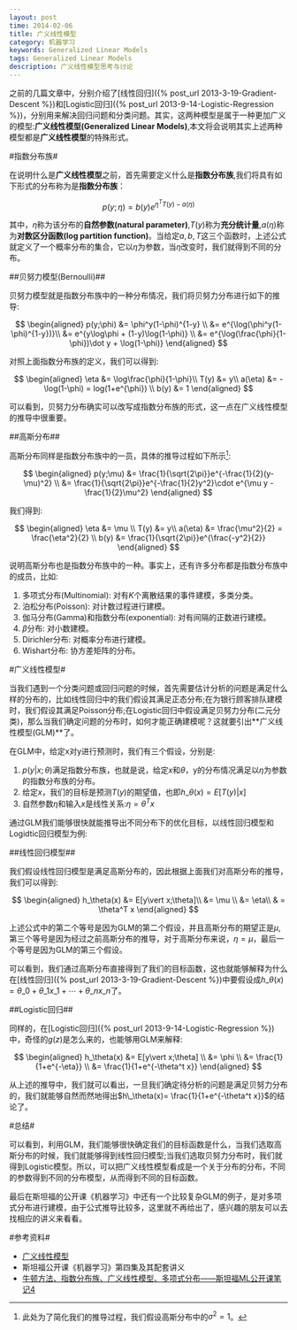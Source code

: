 ```yaml
---
layout: post
time: 2014-02-06
title: 广义线性模型
category: 机器学习
keywords: Generalized Linear Models
tags: Generalized Linear Models
description: 广义线性模型思考与讨论
---
```


之前的几篇文章中，分别介绍了[线性回归]({% post_url 2013-3-19-Gradient-Descent  %})和[Logistic回归]({% post_url 2013-9-14-Logistic-Regression  %})，分别用来解决回归问题和分类问题。其实，这两种模型是属于一种更加广义的模型:**广义线性模型(Generalized Linear Models)**,本文将会说明其实上述两种模型都是**广义线性模型**的特殊形式。

#指数分布族#

在说明什么是**广义线性模型**之前，首先需要定义什么是**指数分布族**,我们将具有如下形式的分布称为是**指数分布族**：

$$
\begin{equation}
p(y;\eta) = b(y)e^{\eta^T T(y)-a(\eta)}
\end{equation}
$$

其中，$\eta$称为该分布的**自然参数(natural parameter)**,$T(y)$称为**充分统计量**,$a(\eta)$称为**对数区分函数(log partition function)**。当给定$a,b,T$这三个函数时，上述公式就定义了一个概率分布的集合，它以$\eta$为参数，当$\eta$改变时，我们就得到不同的分布。

##贝努力模型(Bernoulli)##

贝努力模型就是指数分布族中的一种分布情况，我们将贝努力分布进行如下的推导:

$$
\begin{aligned}
p(y;\phi) &= \phi^y(1-\phi)^{1-y} \\
&= e^{\log(\phi^y(1-\phi)^{1-y})}\\
&= e^{y\log\phi + (1-y)\log(1-\phi)} \\
&= e^{\log(\frac{\phi}{1-\phi})\dot y + \log(1-\phi)}
\end{aligned}
$$

对照上面指数分布族的定义，我们可以得到:

$$
\begin{aligned}
\eta &= \log\frac{\phi}{1-\phi}\\
T(y) &= y\\
a(\eta) &= -\log(1-\phi) = log(1+e^{\phi}) \\
b(y) &= 1
\end{aligned}
$$

可以看到，贝努力分布确实可以改写成指数分布族的形式，这一点在广义线性模型的推导中很重要。

##高斯分布##

高斯分布同样是指数分布族中的一员，具体的推导过程如下所示[^1]:

$$
\begin{aligned}
p(y;\mu) &= \frac{1}{\sqrt{2\pi}}e^{-\frac{1}{2}(y-\mu)^2} \\
&= \frac{1}{\sqrt{2\pi}}e^{-\frac{1}{2}y^2}\cdot e^{\mu y - \frac{1}{2}\mu^2}
\end{aligned}
$$

我们得到:

$$
\begin{aligned}
\eta &= \mu \\
T(y) &= y\\
a(\eta) &= \frac{\mu^2}{2} = \frac{\eta^2}{2} \\
b(y) &= \frac{1}{\sqrt{2\pi}}e^{\frac{-y^2}{2}}
\end{aligned}
$$

说明高斯分布也是指数分布族中的一种。事实上，还有许多分布都是指数分布族中的成员，比如:

1. 多项式分布(Multinomial): 对有$K$个离散结果的事件建模，多类分类。
2. 泊松分布(Poisson): 对计数过程进行建模。
3. 伽马分布(Gamma)和指数分布(exponential): 对有间隔的正数进行建模。
4. $\beta$分布: 对小数建模。
5. Dirichler分布: 对概率分布进行建模。
6. Wishart分布: 协方差矩阵的分布。

#广义线性模型#

当我们遇到一个分类问题或回归问题的时候，首先需要估计分析的问题是满足什么样的分布的，比如线性回归中的我们假设其满足正态分布;在为银行顾客排队建模时，我们假设其满足Poisson分布;在Logistic回归中假设满足贝努力分布(二元分类)，那么当我们确定问题的分布时，如何才能正确建模呢？这就要引出**广义线性模型(GLM)**了。

在GLM中，给定x对y进行预测时，我们有三个假设，分别是:

1. $p(y\vert x;\theta)$满足指数分布族，也就是说，给定$x$和$\theta$，y的分布情况满足以$\eta$为参数的指数分布族的分布。
2. 给定$x$，我们的目标是预测$T(y)$的期望值，也即$h\_\theta(x)=E[T(y)\vert x]$
3. 自然参数$\eta$和输入$x$是线性关系:$\eta=\theta^T x$

通过GLM我们能够很快就能推导出不同分布下的优化目标，以线性回归模型和Logidtic回归模型为例:

##线性回归模型##

我们假设线性回归模型是满足高斯分布的，因此根据上面我们对高斯分布的推导，我们可以得到:

$$
\begin{aligned}
h_\theta(x) &= E[y\vert x;\theta]\\
&= \mu \\
&= \eta\\
& = \theta^T x
\end{aligned}
$$

上述公式中的第二个等号是因为GLM的第二个假设，并且高斯分布的期望正是$\mu$,第三个等号是因为经过之前高斯分布的推导，对于高斯分布来说，$\eta=\mu$，最后一个等号是因为GLM的第三个假设。

可以看到，我们通过高斯分布直接得到了我们的目标函数，这也就能够解释为什么在[线性回归]({% post_url 2013-3-19-Gradient-Descent  %})中要假设成$h\_\theta(x)=\theta\_0+\theta\_1x\_1+\cdots+\theta\_n x\_n$了。

##Logistic回归##

同样的，在[Logistic回归]({% post_url 2013-9-14-Logistic-Regression  %})中，奇怪的$g(z)$是怎么来的，也能够用GLM来解释:


$$
\begin{aligned}
h_\theta(x) &= E[y\vert x;\theta] \\
&= \phi \\
&= \frac{1}{1+e^{-\eta}} \\
&= \frac{1}{1+e^{-\theta^t x}}
\end{aligned}
$$

从上述的推导中，我们就可以看出，一旦我们确定待分析的问题是满足贝努力分布的，我们就能够自然而然地得出$h\_\theta(x)= \frac{1}{1+e^{-\theta^t x}}$的结论了。

#总结#

可以看到，利用GLM，我们能够很快确定我们的目标函数是什么，当我们选取高斯分布的时候，我们就能够得到线性回归模型;当我们选取贝努力分布时，我们就得到Logistic模型。所以，可以把广义线性模型看成是一个关于分布的分布，不同的参数得到不同的分布模型，从而得到不同的目标函数。

最后在斯坦福的公开课《机器学习》中还有一个比较复杂GLM的例子，是对多项式分布进行建模，由于公式推导比较多，这里就不再给出了，感兴趣的朋友可以去找相应的讲义来看看。

#参考资料#

- [广义线性模型](http://blog.sciencenet.cn/blog-520608-709883.html)
- 斯坦福公开课《机器学习》第四集及其配套讲义
- [牛顿方法、指数分布族、广义线性模型、多项式分布——斯坦福ML公开课笔记4](http://blog.csdn.net/stdcoutzyx/article/details/9207047)



[^1]: 此处为了简化我们的推导过程，我们假设高斯分布中的$\sigma^2=1$。
